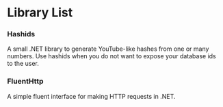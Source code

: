# Library List

### Hashids

A small .NET library to generate YouTube-like hashes from one or many numbers. Use hashids when you do not want to expose your database ids to the user.

### FluentHttp

A simple fluent interface for making HTTP requests in .NET.